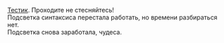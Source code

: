 [Тестик](https://quiz-js-aquariids.vercel.app/). Проходите не стесняйтесь!<br>
Подсветка синтаксиса перестала работать, но времени разбираться нет. <br>
Подсветка снова заработала, чудеса.
